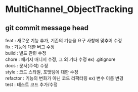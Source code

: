 # MultiChannel_ObjectTracking

## git commit message head
feat : 새로운 기능 추가, 기존의 기능을 요구 사항에 맞추어 수정  
fix : 기능에 대한 버그 수정  
build : 빌드 관련 수정  
chore : 패키지 매니저 수정, 그 외 기타 수정 ex) .gitignore  
docs : 문서(주석) 수정  
style : 코드 스타일, 포맷팅에 대한 수정  
refactor : 기능의 변화가 아닌 코드 리팩터링 ex) 변수 이름 변경  
test : 테스트 코드 추가/수정  
